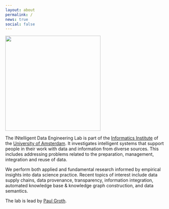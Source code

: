 ```yaml
---
layout: about
permalink: /
news: true
social: false
---
```


<img style="width:300px; max-width:100%" src="{{ site.baseurl }}/assets/INDELab_Logo_BlackRedD.png">

The INtelligent Data Engineering Lab is part of the [Informatics Institute](http://ivi.uva.nl) of the [University of Amsterdam](http://uva.nl). It investigates intelligent systems that support people in their work with data and information from diverse sources. This includes addressing problems related to the preparation, management, integration and reuse of data.

We perform both applied and fundamental research informed by empirical insights into data science practice. Recent topics of interest include data supply chains, data provenance, transparency, information integration, automated knowledge base & knowledge graph construction, and data semantics.

The lab is lead by [Paul Groth](http://pgroth.com).
